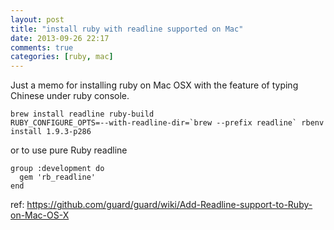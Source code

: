 ```yaml
---
layout: post
title: "install ruby with readline supported on Mac"
date: 2013-09-26 22:17
comments: true
categories: [ruby, mac]
---
```


Just a memo for installing ruby on Mac OSX with the feature of typing Chinese under ruby console.

    brew install readline ruby-build
    RUBY_CONFIGURE_OPTS=--with-readline-dir=`brew --prefix readline` rbenv install 1.9.3-p286

or to use pure Ruby readline

    group :development do
      gem 'rb_readline'
    end

ref: https://github.com/guard/guard/wiki/Add-Readline-support-to-Ruby-on-Mac-OS-X
